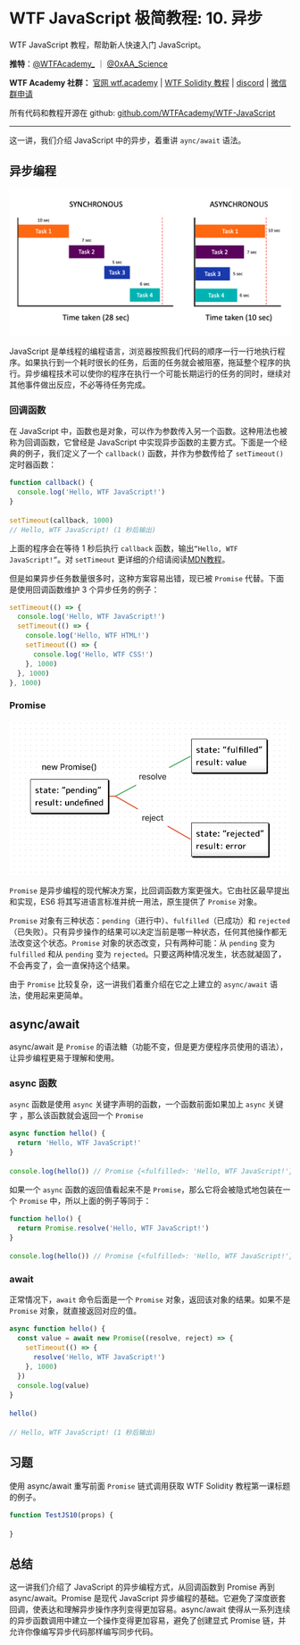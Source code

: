 # WTF JavaScript 极简教程: 10. 异步

WTF JavaScript 教程，帮助新人快速入门 JavaScript。

**推特**：[@WTFAcademy\_](https://twitter.com/WTFAcademy_) ｜ [@0xAA_Science](https://twitter.com/0xAA_Science)

**WTF Academy 社群：** [官网 wtf.academy](https://wtf.academy/) | [WTF Solidity 教程](https://github.com/AmazingAng/WTFSolidity) | [discord](https://discord.wtf.academy/) | [微信群申请](https://docs.google.com/forms/d/e/1FAIpQLSe4KGT8Sh6sJ7hedQRuIYirOoZK_85miz3dw7vA1-YjodgJ-A/viewform?usp=sf_link)

所有代码和教程开源在 github: [github.com/WTFAcademy/WTF-JavaScript](https://github.com/WTFAcademy/WTF-JavaScript)

---

这一讲，我们介绍 JavaScript 中的异步，着重讲 `aync/await` 语法。

## 异步编程

![](./img/10-1.png)

JavaScript 是单线程的编程语言，浏览器按照我们代码的顺序一行一行地执行程序。如果执行到一个耗时很长的任务，后面的任务就会被阻塞，拖延整个程序的执行。异步编程技术可以使你的程序在执行一个可能长期运行的任务的同时，继续对其他事件做出反应，不必等待任务完成。

### 回调函数

在 JavaScript 中，函数也是对象，可以作为参数传入另一个函数。这种用法也被称为回调函数，它曾经是 JavaScript 中实现异步函数的主要方式。下面是一个经典的例子，我们定义了一个 `callback()` 函数，并作为参数传给了 `setTimeout()` 定时器函数：

```js
function callback() {
  console.log('Hello, WTF JavaScript!')
}

setTimeout(callback, 1000)
// Hello, WTF JavaScript! (1 秒后输出)
```

上面的程序会在等待 1 秒后执行 `callback` 函数，输出`“Hello, WTF JavaScript!”`。对 `setTimeout` 更详细的介绍请阅读[MDN教程](https://developer.mozilla.org/zh-CN/docs/Web/API/setTimeout)。

但是如果异步任务数量很多时，这种方案容易出错，现已被 `Promise` 代替。下面是使用回调函数维护 3 个异步任务的例子：

```js
setTimeout(() => {
  console.log('Hello, WTF JavaScript!')
  setTimeout(() => {
    console.log('Hello, WTF HTML!')
    setTimeout(() => {
      console.log('Hello, WTF CSS!')
    }, 1000)
  }, 1000)
}, 1000)
```

### Promise

![](./img/10-2.png)

`Promise` 是异步编程的现代解决方案，比回调函数方案更强大。它由社区最早提出和实现，ES6 将其写进语言标准并统一用法，原生提供了 `Promise` 对象。

`Promise` 对象有三种状态：`pending`（进行中）、`fulfilled`（已成功）和 `rejected`（已失败）。只有异步操作的结果可以决定当前是哪一种状态，任何其他操作都无法改变这个状态。`Promise` 对象的状态改变，只有两种可能：从 `pending` 变为 `fulfilled` 和从 `pending` 变为 `rejected`。只要这两种情况发生，状态就凝固了，不会再变了，会一直保持这个结果。

由于 `Promise` 比较复杂，这一讲我们着重介绍在它之上建立的 `async/await` 语法，使用起来更简单。

## async/await

async/await 是 `Promise` 的语法糖（功能不变，但是更方便程序员使用的语法），让异步编程更易于理解和使用。

### async 函数

`async` 函数是使用 `async` 关键字声明的函数，一个函数前面如果加上 `async` 关键字 ，那么该函数就会返回一个 `Promise`

```js
async function hello() {
  return 'Hello, WTF JavaScript!'
}

console.log(hello()) // Promise {<fulfilled>: 'Hello, WTF JavaScript!'}
```

如果一个 `async` 函数的返回值看起来不是 `Promise`，那么它将会被隐式地包装在一个 `Promise` 中，所以上面的例子等同于：

```js
function hello() {
  return Promise.resolve('Hello, WTF JavaScript!')
}

console.log(hello()) // Promise {<fulfilled>: 'Hello, WTF JavaScript!'}
```

### await

正常情况下，`await` 命令后面是一个 `Promise` 对象，返回该对象的结果。如果不是 `Promise` 对象，就直接返回对应的值。

```js
async function hello() {
  const value = await new Promise((resolve, reject) => {
    setTimeout(() => {
      resolve('Hello, WTF JavaScript!')
    }, 1000)
  })
  console.log(value)
}

hello()

// Hello, WTF JavaScript! (1 秒后输出)
```



## 习题

使用 async/await 重写前面 `Promise` 链式调用获取 WTF Solidity 教程第一课标题的例子。

```jsx live
function TestJS10(props) {
  
}
```

## 总结

这一讲我们介绍了 JavaScript 的异步编程方式，从回调函数到 Promise 再到 async/await。Promise 是现代 JavaScript 异步编程的基础。它避免了深度嵌套回调，使表达和理解异步操作序列变得更加容易。async/await 使得从一系列连续的异步函数调用中建立一个操作变得更加容易，避免了创建显式 Promise 链，并允许你像编写异步代码那样编写同步代码。

